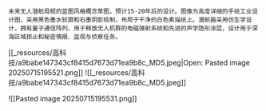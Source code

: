 
~~~text
未来无人潜航母舰的蓝图风格概念草图，预计15-20年后的设计。图像为高度详细的手绘工业设计图，采用黑色墨水轮廓和石墨阴影绘制，布局于干净的白色素描纸上。潜航器采用仿生学设计，拥有量子通信阵列、用于释放无人机群的电磁弹射系统和先进的声学隐形涂层，设计用于深海区域拒止和秘密情报、监视与侦察任务。
~~~

[[_resources/高科技/a9babe147343cf8415d7673d71ea9b8c_MD5.jpeg|Open: Pasted image 20250715195521.png]]
![[_resources/高科技/a9babe147343cf8415d7673d71ea9b8c_MD5.jpeg]]

![[Pasted image 20250715195531.png]]

